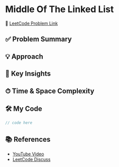 # Middle Of The Linked List

🔗 [LeetCode Problem Link](https://leetcode.com/problems/middle-of-the-linked-list)

## ✅ Problem Summary

## 💡 Approach

## 🧠 Key Insights

## ⏱ Time & Space Complexity

## 🛠 My Code

```csharp
// code here
```

## 📚 References
- [YouTube Video]()
- [LeetCode Discuss]()
